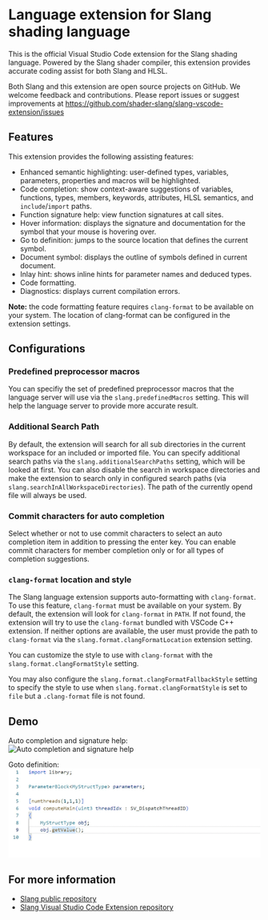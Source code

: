 # Language extension for Slang shading language

This is the official Visual Studio Code extension for the Slang shading language. Powered by the Slang shader compiler, this extension provides accurate coding assist for both Slang and HLSL.

Both Slang and this extension are open source projects on GitHub. We welcome feedback and contributions. Please report issues or suggest improvements at https://github.com/shader-slang/slang-vscode-extension/issues


## Features

This extension provides the following assisting features:
- Enhanced semantic highlighting: user-defined types, variables, parameters, properties and macros will be highlighted.
- Code completion: show context-aware suggestions of variables, functions, types, members, keywords, attributes, HLSL semantics, and `include`/`import` paths.
- Function signature help: view function signatures at call sites.
- Hover information: displays the signature and documentation for the symbol that your mouse is hovering over.
- Go to definition: jumps to the source location that defines the current symbol.
- Document symbol: displays the outline of symbols defined in current document.
- Inlay hint: shows inline hints for parameter names and deduced types.
- Code formatting.
- Diagnostics: displays current compilation errors.

**Note:** the code formatting feature requires `clang-format` to be available on your system. The location of clang-format can be configured in the extension settings.

## Configurations

### Predefined preprocessor macros

You can specifiy the set of predefined preprocessor macros that the language server will use via the `slang.predefinedMacros` setting. This will help the language server to provide more accurate result.

### Additional Search Path

By default, the extension will search for all sub directories in the current workspace for an included or imported file. You can specify additional search paths via the `slang.additionalSearchPaths` setting, which will be looked at first. You can also disable the search in workspace directories and make the extension to search only in configured search paths (via `slang.searchInAllWorkspaceDirectories`). The path of the currently opend file will always be used.

### Commit characters for auto completion

Select whether or not to use commit characters to select an auto completion item in addition to pressing the enter key. You can enable commit characters for member completion only or for all types of completion suggestions.

### `clang-format` location and style
The Slang language extension supports auto-formatting with `clang-format`. To use this feature, `clang-format` must be available on your system. By default, the extension will look for `clang-format` in `PATH`. If not found, the extension will try to use the `clang-format` bundled with VSCode C++ extension. If neither options are available, the user must provide the path to `clang-format` via the `slang.format.clangFormatLocation` extension setting.

You can customize the style to use with `clang-format` with the `slang.format.clangFormatStyle` setting.

You may also configure the `slang.format.clangFormatFallbackStyle` setting to specify the style to use when `slang.format.clangFormatStyle` is set to `file` but a `.clang-format` file is not found.

## Demo

Auto completion and signature help:  
![Auto completion and signature help](doc/auto-complete.gif)

Goto definition:  
![Goto definition](doc/goto-def.gif)

## For more information

* [Slang public repository](http://github.com/shader-slang/slang)
* [Slang Visual Studio Code Extension repository](https://github.com/shader-slang/slang-vscode-extension)

